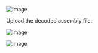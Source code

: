 ![image](https://github.com/user-attachments/assets/03d156de-5a4a-4b51-a973-46f6e63db44d)
  
  Upload the decoded assembly file.
  
![image](https://github.com/user-attachments/assets/a1639a23-0ff1-478e-879e-3c22b643f16e)

![image](https://github.com/user-attachments/assets/d6a280c1-42ad-475f-b68d-99a6f82c03a5)
